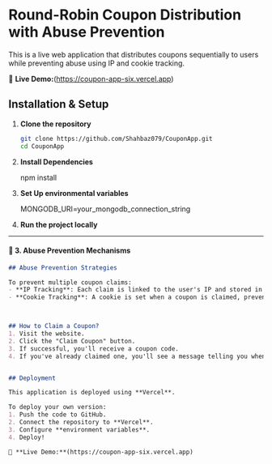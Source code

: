 # Round-Robin Coupon Distribution with Abuse Prevention

This is a live web application that distributes coupons sequentially to users while preventing abuse using IP and cookie tracking.

🔗 **Live Demo:**(https://coupon-app-six.vercel.app)


## Installation & Setup

1. **Clone the repository**  
   ```sh
   git clone https://github.com/Shahbaz079/CouponApp.git
   cd CouponApp

2. **Install Dependencies**  

   npm install

3. **Set Up environmental variables**

   MONGODB_URI=your_mongodb_connection_string

4. **Run the project locally**   


---

#### 📌 **3. Abuse Prevention Mechanisms**  
```md
## Abuse Prevention Strategies

To prevent multiple coupon claims:
- **IP Tracking**: Each claim is linked to the user's IP and stored in the database. If the same IP tries to claim another coupon within an hour, they are blocked.
- **Cookie Tracking**: A cookie is set when a coupon is claimed, preventing users from claiming again even if they switch networks or refresh the page.



## How to Claim a Coupon?
1. Visit the website.
2. Click the "Claim Coupon" button.
3. If successful, you'll receive a coupon code.
4. If you've already claimed one, you'll see a message telling you when you can try again.


## Deployment

This application is deployed using **Vercel**.

To deploy your own version:
1. Push the code to GitHub.
2. Connect the repository to **Vercel**.
3. Configure **environment variables**.
4. Deploy!

🔗 **Live Demo:**(https://coupon-app-six.vercel.app)
